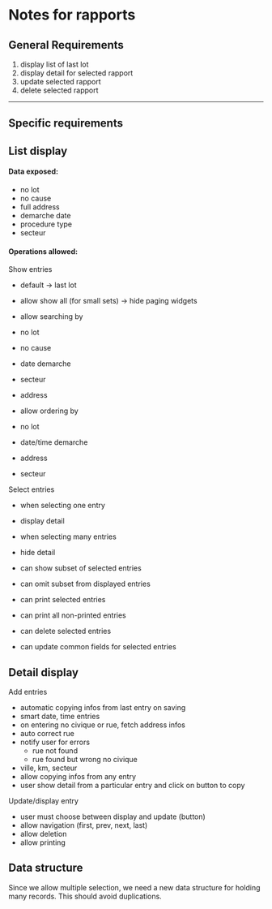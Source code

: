# Notes for rapports

## General Requirements

1. display list of last lot
2. display detail for selected rapport
3. update selected rapport
4. delete selected rapport

---
## Specific requirements

## List display

#### Data exposed:

- no lot
- no cause
- full address
- demarche date
- procedure type
- secteur

#### Operations allowed:

Show entries

 - default -> last lot
 - allow show all (for small sets) -> hide paging widgets
 - allow searching by
  - no lot
  - no cause
  - date demarche
  - secteur
  - address
 
 - allow ordering by
  - no lot
  - date/time demarche
  - address
  - secteur

Select entries

 - when selecting one entry
  - display detail
 
 - when selecting many entries
  - hide detail
  - can show subset of selected entries
  - can omit subset from displayed entries
  - can print selected entries
  - can print all non-printed entries
  - can delete selected entries
  - can update common fields for selected entries

## Detail display

Add entries

 - automatic copying infos from last entry on saving
 - smart date, time entries
 - on entering no civique or rue, fetch address infos
  - auto correct rue
  - notify user for errors
    - rue not found
    - rue found but wrong no civique
  - ville, km, secteur
 - allow copying infos from any entry
  - user show detail from a particular entry and click on button to copy

Update/display entry
  - user must choose between display and update (button)
  - allow navigation (first, prev, next, last)
  - allow deletion
  - allow printing


## Data structure

Since we allow multiple selection, we need a new data structure for holding
many records. This should avoid duplications.
 
